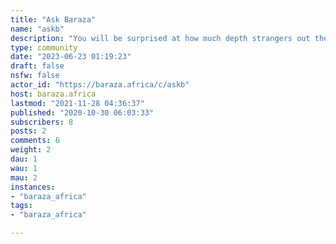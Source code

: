 ```yaml
---
title: "Ask Baraza" 
name: "askb"
description: "You will be surprised at how much depth strangers out there know about that bug you have wrestled the whole afternoon. Ask, and may be it will be answered. "
type: community
date: "2023-06-23 01:19:23"
draft: false
nsfw: false
actor_id: "https://baraza.africa/c/askb"
host: baraza.africa
lastmod: "2021-11-28 04:36:37"
published: "2020-10-30 06:03:33"
subscribers: 8
posts: 2
comments: 6
weight: 2
dau: 1
wau: 1
mau: 2
instances:
- "baraza_africa"
tags: 
- "baraza_africa"

---
```

